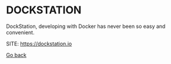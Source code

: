 # DOCKSTATION

 DockStation, developing with Docker has never been so easy and convenient.
 
 SITE: https://dockstation.io

 [Go back](https://portable-linux-apps.github.io/apps.html)

